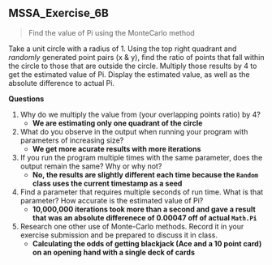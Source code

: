 ## MSSA_Exercise_6B
> Find the value of Pi using the MonteCarlo method

Take a unit circle with a radius of 1. Using the top right quadrant and *randomly* generated point pairs (x & y), find the ratio of points that fall within the circle to those that are outside the circle.  Multiply those results by 4 to get the estimated value of Pi.  Display the estimated value, as well as the absolute difference to actual Pi.

**Questions**
1. Why do we multiply the value from (your overlapping points ratio) by 4?
    - **We are estimating only one quadrant of the circle**
2. What do you observe in the output when running your program with parameters of increasing size?
    - **We get more acurate results with more iterations**
3. If you run the program multiple times with the same parameter, does the output remain the same? Why or why not?
    - **No, the results are slightly different each time because the `Random` class uses the current timestamp as a seed**
4. Find a parameter that requires multiple seconds of run time. What is that parameter? How accurate is the estimated value of Pi?
    - **10,000,000 iterations took more than a second and gave a result that was an absolute differenece of 0.00047 off of actual `Math.Pi`**
5. Research one other use of Monte-Carlo methods. Record it in your exercise submission and be prepared to discuss it in class.
    - **Calculating the odds of getting blackjack (Ace and a 10 point card) on an opening hand with a single deck of cards**